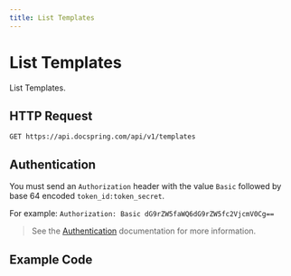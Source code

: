 ```yaml
---
title: List Templates
---
```


# List Templates

List Templates.

## HTTP Request

`GET https://api.docspring.com/api/v1/templates`

## Authentication

You must send an `Authorization` header with the value `Basic` followed by base 64 encoded `token_id:token_secret`.

For example: `Authorization: Basic dG9rZW5faWQ6dG9rZW5fc2VjcmV0Cg==`

> See the [Authentication](../install-api-client/authentication) documentation for more information.

## Example Code

<CodeSwitcher :languages="{javascript:'JavaScript', ruby:'Ruby', python:'Python', php:'PHP', csharp:'C#'}">
<template v-slot:javascript>

```javascript
var DocSpring = require('docspring')

var config = new DocSpring.Configuration()
config.apiTokenId = 'DOCSPRING_TOKEN_ID'
config.apiTokenSecret = 'DOCSPRING_TOKEN_SECRET'
client = new DocSpring.Client(config)

var opts = {
  query: 'search by name',
  parent_folder_id: 'fld_000000000000000002',
  page: 1,
  per_page: 10,
}

client.listTemplates(opts, function (error, templates) {
  if (error) throw error
  console.log(templates)
})
```

</template>
<template v-slot:ruby>

```ruby
require 'docspring'

DocSpring.configure do |c|
  c.username  = ENV['DOCSPRING_TOKEN_ID']
  c.password  = ENV['DOCSPRING_TOKEN_SECRET']
end

docspring = DocSpring::Client.new

templates = docspring.list_templates(query: 'search by name', parent_folder_id: 'fld_000000000000000002', page: 1, per_page: 10)
puts templates
```

</template>
<template v-slot:python>

```python
import docspring

client = docspring.Client()
client.api_client.configuration.username = "DOCSPRING_TOKEN_ID"
client.api_client.configuration.password = "DOCSPRING_TOKEN_SECRET"

templates = client.list_templates(page=1, per_page=10, query="search by name")
print(templates)
```

</template>
<template v-slot:php>

```php
<?php
// This is a live example that you can run in the PHP interactive shell (php -a)
$docspring = new DocSpring\Client();
$docspring->getConfig()->setUsername('DOCSPRING_TOKEN_ID');
$docspring->getConfig()->setPassword('DOCSPRING_TOKEN_SECRET');

# Set $query to an empty string if you want to list all templates
$query = 'search by name'; # String | Search By Name
$parent_folder_id: "fld_000000000000000002";
$page = 1; // int | Default: 1
$per_page = 10; // int | Default: 50
$templates = $docspring->listTemplates($query, $parent_folder_id, $page, $per_page);
echo $templates;
```

</template>
<template v-slot:csharp>

```csharp
using System;
using System.Diagnostics;
using DocSpring.Client.Api;
using DocSpring.Client.Client;
using DocSpring.Client.Model;

namespace Example
{
    public class DocSpringExample
    {
        public void main()
        {
          Configuration.Default.Username = "DOCSPRING_TOKEN_ID";
          Configuration.Default.Password = "DOCSPRING_TOKEN_SECRET";

          var apiInstance = new PDFApi();
          string templateId = "tpl_000000000000000001";

          var query = "search by name";
          var parentFolderId = "fld_000000000000000002";
          var page = 2;
          var perPage = 1;

          var templates = apiInstance.ListTemplates(query, parentFolderId, page, perPage);
          Debug.WriteLine(templates);

          // Using named parameters:
          // var templates = apiInstance.ListTemplates(query: query, page: page, perPage: perPage);
        }
    }
}
```

</template>
</CodeSwitcher>